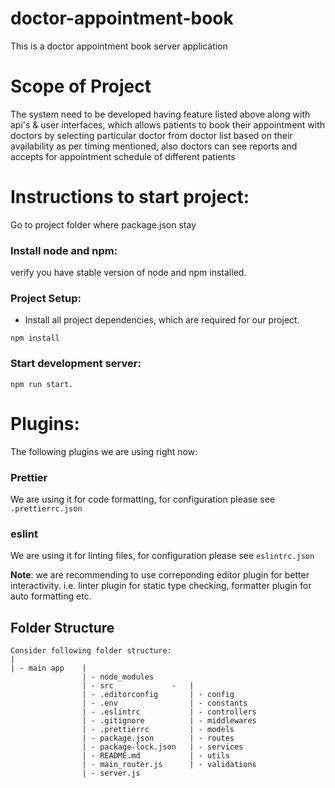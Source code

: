 # doctor-appointment-book

This is a doctor appointment book server application

# Scope of Project

The system need to be developed having feature listed above along with api's & user interfaces, which allows patients to book their appointment with doctors by selecting particular doctor from doctor list based on their availability as per timing mentioned, also doctors can see reports and accepts for appointment schedule of different patients

# Instructions to start project:

Go to project folder where package.json stay

### Install node and npm:

verify you have stable version of node and npm installed.

### Project Setup:

-   Install all project dependencies, which are required for our project.

```
npm install
```

### Start development server:

```
npm run start.
```

# Plugins:

The following plugins we are using right now:

### Prettier

We are using it for code formatting, for configuration please see `.prettierrc.json`

### eslint

We are using it for linting files, for configuration please see `eslintrc.json`

**Note**: we are recommending to use correponding editor plugin for better interactivity. i.e. linter plugin for static type checking, formatter plugin for auto formatting etc.

## Folder Structure

```
Consider following folder structure:
|
| - main app	|
				| - node_modules
			 	| - src 			-	|
				| - .editorconfig		| - config
				| - .env				| - constants
				| - .eslintrc			| - controllers
				| - .gitignore			| - middlewares
				| - .prettierrc			| - models
				| - package.json		| - routes
				| - package-lock.json	| - services
				| - README.md			| - utils
				| - main_router.js		| - validations
				| - server.js

```
